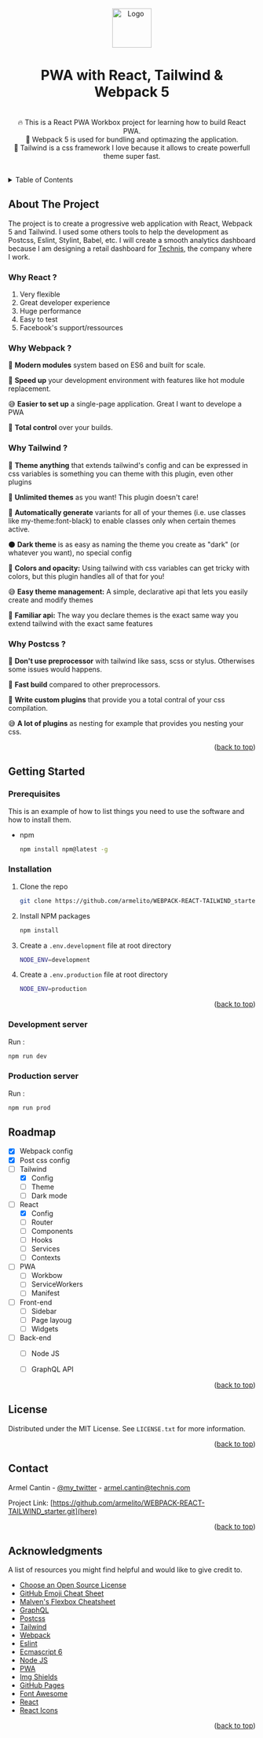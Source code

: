 <!-- Improved compatibility of back to top link: See: https://github.com/othneildrew/Best-README-Template/pull/73 -->
<a name="readme-top"></a>
<!--
*** Thanks for checking out the Best-README-Template. If you have a suggestion
*** that would make this better, please fork the repo and create a pull request
*** or simply open an issue with the tag "enhancement".
*** Don't forget to give the project a star!
*** Thanks again! Now go create something AMAZING! :D
-->


<!-- PROJECT LOGO -->
<br />
<div align="center">
  <a href="https://github.com/armelito/WEBPACK-REACT-TAILWIND_starter.git">
    <img src="images/logo.png" alt="Logo" width="80" height="80">
  </a>

  <h1 align="center">PWA with React, Tailwind & Webpack 5</h1>

  <p align="center"></br>
    🔥 This is a React PWA Workbox project for learning how to build React PWA.</br>
    🚀 Webpack 5 is used for bundling and optimazing the application.</br>
    🎨 Tailwind is a css framework I love because it allows to create powerfull theme super fast.
  </p>
</div></br>



<!-- TABLE OF CONTENTS -->
<details>
  <summary>Table of Contents</summary>
  <ol>
    <li>
      <a href="#about-the-project">About The Project</a>
      <ul>
        <li><a href="#built-with">Built With</a></li>
      </ul>
    </li>
    <li>
      <a href="#getting-started">Getting Started</a>
      <ul>
        <li><a href="#prerequisites">Prerequisites</a></li>
        <li><a href="#installation">Installation</a></li>
      </ul>
    </li>
    <li><a href="#roadmap">Roadmap</a></li>
    <li><a href="#license">License</a></li>
    <li><a href="#contact">Contact</a></li>
    <li><a href="#acknowledgments">Acknowledgments</a></li>
  </ol>
</details>




<!-- ABOUT THE PROJECT -->
## About The Project

The project is to create a progressive web application with React, Webpack 5 and Tailwind. I used some others tools to help the development as Postcss, Eslint, Stylint, Babel, etc. 
I will create a smooth analytics dashboard because I am designing a retail dashboard for [Technis](https://technis.com), the company where I work.



### Why React ?

1. Very flexible
2. Great developer experience
3. Huge performance
4. Easy to test
5. Facebook's support/ressources



### Why Webpack ?

💫 **Modern modules** system based on ES6 and built for scale.

🤖 **Speed up** your development environment with features like hot module replacement.

😅 **Easier to set up** a single-page application. Great I want to develope a PWA 

🚀 **Total control** over your builds. 


### Why Tailwind ?

🎨 **Theme anything** that extends tailwind's config and can be expressed in css variables is something you can theme with this plugin, even other plugins

🍨 **Unlimited themes** as you want! This plugin doesn't care!

💫 **Automatically generate** variants for all of your themes (i.e. use classes like my-theme:font-black) to enable classes only when certain themes active.

🌑 **Dark theme** is as easy as naming the theme you create as "dark" (or whatever you want), no special config

🤖 **Colors and opacity:** Using tailwind with css variables can get tricky with colors, but this plugin handles all of that for you!

😅 **Easy theme management:** A simple, declarative api that lets you easily create and modify themes

👋 **Familiar api:** The way you declare themes is the exact same way you extend tailwind with the exact same features


### Why Postcss ?

🎨 **Don't use preprocessor** with tailwind like sass, scss or stylus. Otherwises some issues would happens.

🍨 **Fast build** compared to other preprocessors.

💫 **Write custom plugins** that provide you a total contral of your css compilation.

😅 **A lot of plugins** as nesting for example that provides you nesting your css.

<p align="right">(<a href="#readme-top">back to top</a>)</p>



<!-- GETTING STARTED -->
## Getting Started

### Prerequisites

This is an example of how to list things you need to use the software and how to install them.
* npm
  ```sh
  npm install npm@latest -g
  ```

### Installation

1. Clone the repo
   ```sh
   git clone https://github.com/armelito/WEBPACK-REACT-TAILWIND_starter.git
   ```
2. Install NPM packages
   ```sh
   npm install
   ```
3. Create a `.env.development` file at root directory
   ```sh
   NODE_ENV=development
   ```
4. Create a `.env.production` file at root directory
   ```sh
   NODE_ENV=production
   ```

<p align="right">(<a href="#readme-top">back to top</a>)</p>

### Development server

Run :
   ```sh
   npm run dev
   ```

### Production server

Run :
   ```sh
   npm run prod
   ```



<!-- ROADMAP -->
## Roadmap

- [x] Webpack config
- [x] Post css config
- [ ] Tailwind
    - [x] Config
    - [ ] Theme
    - [ ] Dark mode
- [ ] React
    - [x] Config
    - [ ] Router
    - [ ] Components
    - [ ] Hooks
    - [ ] Services
    - [ ] Contexts
- [ ] PWA
    - [ ] Workbow
    - [ ] ServiceWorkers
    - [ ] Manifest
- [ ] Front-end
    - [ ] Sidebar
    - [ ] Page layoug
    - [ ] Widgets
- [ ] Back-end
    - [ ] Node JS
    - [ ] GraphQL API


<p align="right">(<a href="#readme-top">back to top</a>)</p>



<!-- LICENSE -->
## License

Distributed under the MIT License. See `LICENSE.txt` for more information.

<p align="right">(<a href="#readme-top">back to top</a>)</p>



<!-- CONTACT -->
## Contact

Armel Cantin - [@my_twitter](https://twitter.com/armelcantin) - armel.cantin@technis.com

Project Link: [https://github.com/armelito/WEBPACK-REACT-TAILWIND_starter.git](here)

<p align="right">(<a href="#readme-top">back to top</a>)</p>



<!-- ACKNOWLEDGMENTS -->
## Acknowledgments

A list of resources you might find helpful and would like to give credit to.

* [Choose an Open Source License](https://choosealicense.com)
* [GitHub Emoji Cheat Sheet](https://www.webpagefx.com/tools/emoji-cheat-sheet)
* [Malven's Flexbox Cheatsheet](https://flexbox.malven.co/)
* [GraphQL](https://graphql.org/)
* [Postcss](https://postcss.org/)
* [Tailwind](https://tailwindcss.com/)
* [Webpack](https://webpack.js.org/)
* [Eslint](https://eslint.org/)
* [Ecmascript 6](http://es6-features.org/#Constants)
* [Node JS](https://nodejs.org/en/docs/)
* [PWA](https://web.dev/learn/pwa/)
* [Img Shields](https://shields.io)
* [GitHub Pages](https://pages.github.com)
* [Font Awesome](https://fontawesome.com)
* [React](https://reactjs.org/)
* [React Icons](https://react-icons.github.io/react-icons/search)

<p align="right">(<a href="#readme-top">back to top</a>)</p>

